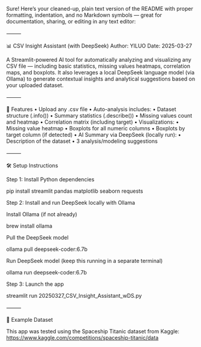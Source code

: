 Sure! Here’s your cleaned-up, plain text version of the README with proper formatting, indentation, and no Markdown symbols — great for documentation, sharing, or editing in any text editor:

⸻

📊 CSV Insight Assistant (with DeepSeek)
Author: YILUO
Date: 2025-03-27

A Streamlit-powered AI tool for automatically analyzing and visualizing any CSV file — including basic statistics, missing values heatmaps, correlation maps, and boxplots.
It also leverages a local DeepSeek language model (via Ollama) to generate contextual insights and analytical suggestions based on your uploaded dataset.

⸻

🚀 Features
	•	Upload any .csv file
	•	Auto-analysis includes:
• Dataset structure (.info())
• Summary statistics (.describe())
• Missing values count and heatmap
• Correlation matrix (including target)
	•	Visualizations:
• Missing value heatmap
• Boxplots for all numeric columns
• Boxplots by target column (if detected)
	•	AI Summary via DeepSeek (locally run):
• Description of the dataset
• 3 analysis/modeling suggestions

⸻

🛠️ Setup Instructions

Step 1: Install Python dependencies

pip install streamlit pandas matplotlib seaborn requests

Step 2: Install and run DeepSeek locally with Ollama

Install Ollama (if not already)

brew install ollama

Pull the DeepSeek model

ollama pull deepseek-coder:6.7b

Run DeepSeek model (keep this running in a separate terminal)

ollama run deepseek-coder:6.7b

Step 3: Launch the app

streamlit run 20250327_CSV_Insight_Assistant_wDS.py

⸻

📄 Example Dataset

This app was tested using the Spaceship Titanic dataset from Kaggle:
https://www.kaggle.com/competitions/spaceship-titanic/data
